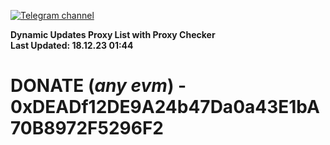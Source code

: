 [![Telegram channel](https://img.shields.io/endpoint?url=https://runkit.io/damiankrawczyk/telegram-badge/branches/master?url=https://t.me/n4z4v0d)](https://t.me/n4z4v0d) 

**Dynamic Updates Proxy List with Proxy Checker**  
**Last Updated: 18.12.23 01:44**

# DONATE (_any evm_) - 0xDEADf12DE9A24b47Da0a43E1bA70B8972F5296F2
